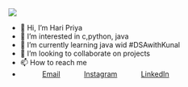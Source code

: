 <img src="https://images.unsplash.com/photo-1444492417251-9c84a5fa18e0?ixlib=rb-1.2.1&ixid=eyJhcHBfaWQiOjEyMDd9&auto=format&fit=crop&w=975&h=300&q=80"/>


- 👋 Hi, I’m Hari Priya
- 👀 I’m interested in c,python, java
- 🌱 I’m currently learning java wid #DSAwithKunal 
- 💞️ I’m looking to collaborate on projects
- 📫 How to reach me 
- &nbsp;&nbsp;&nbsp;&nbsp;&nbsp;&nbsp;&nbsp;&nbsp;&nbsp;&nbsp; [Email](haripriyavcetece@gmail.com)
&nbsp;&nbsp;&nbsp;&nbsp;&nbsp;&nbsp;&nbsp;&nbsp;&nbsp;&nbsp; [Instagram](https://www.instagram.com/dazzled__sweetie__1724/)
&nbsp;&nbsp;&nbsp;&nbsp;&nbsp;&nbsp;&nbsp;&nbsp;&nbsp;&nbsp; [LinkedIn](https://www.linkedin.com/in/haripriya-k-s-4b0280227)
<!---
haripriya120603/haripriya120603 is a ✨ special ✨ repository because its `README.md` (this file) appears on your GitHub profile.
You can click the Preview link to take a look at your changes.
--->
